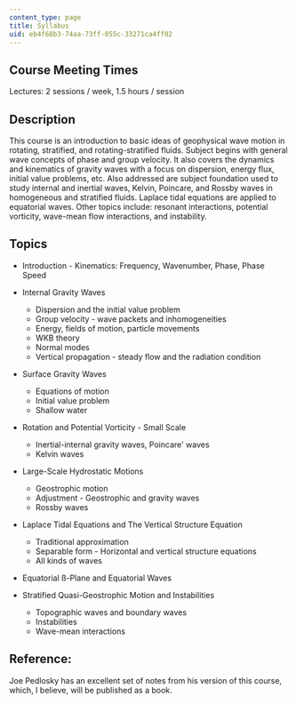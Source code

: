 ```yaml
---
content_type: page
title: Syllabus
uid: eb4f68b3-74aa-73ff-055c-33271ca4ff02
---
```


Course Meeting Times
--------------------

Lectures: 2 sessions / week, 1.5 hours / session

Description
-----------

This course is an introduction to basic ideas of geophysical wave motion in rotating, stratified, and rotating-stratified fluids. Subject begins with general wave concepts of phase and group velocity. It also covers the dynamics and kinematics of gravity waves with a focus on dispersion, energy flux, initial value problems, etc. Also addressed are subject foundation used to study internal and inertial waves, Kelvin, Poincare, and Rossby waves in homogeneous and stratified fluids. Laplace tidal equations are applied to equatorial waves. Other topics include: resonant interactions, potential vorticity, wave-mean flow interactions, and instability.

Topics
------

*   Introduction - Kinematics: Frequency, Wavenumber, Phase, Phase Speed  
      
    
*   Internal Gravity Waves
    *   Dispersion and the initial value problem
    *   Group velocity - wave packets and inhomogeneities
    *   Energy, fields of motion, particle movements
    *   WKB theory
    *   Normal modes
    *   Vertical propagation - steady flow and the radiation condition  
          
        
*   Surface Gravity Waves
    *   Equations of motion
    *   Initial value problem
    *   Shallow water  
          
        
*   Rotation and Potential Vorticity - Small Scale
    *   Inertial-internal gravity waves, Poincare' waves
    *   Kelvin waves  
          
        
*   Large-Scale Hydrostatic Motions
    *   Geostrophic motion
    *   Adjustment - Geostrophic and gravity waves
    *   Rossby waves  
          
        
*   Laplace Tidal Equations and The Vertical Structure Equation
    *   Traditional approximation
    *   Separable form - Horizontal and vertical structure equations
    *   All kinds of waves  
          
        
*   Equatorial ß-Plane and Equatorial Waves  
      
    
*   Stratified Quasi-Geostrophic Motion and Instabilities
    *   Topographic waves and boundary waves
    *   Instabilities
    *   Wave-mean interactions

Reference:
----------

Joe Pedlosky has an excellent set of notes from his version of this course, which, I believe, will be published as a book.
